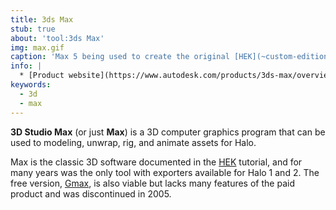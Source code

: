 ```yaml
---
title: 3ds Max
stub: true
about: 'tool:3ds Max'
img: max.gif
caption: 'Max 5 being used to create the original [HEK](~custom-edition#halo-editing-kit) tutorial.map'
info: |
  * [Product website](https://www.autodesk.com/products/3ds-max/overview)
keywords:
  - 3d
  - max
---
```

**3D Studio Max** (or just **Max**) is a 3D computer graphics program that can be used to modeling, unwrap, rig, and animate assets for Halo.

Max is the classic 3D software documented in the [HEK](~custom-edition#halo-editing-kit) tutorial, and for many years was the only tool with exporters available for Halo 1 and 2. The free version, [Gmax](~), is also viable but lacks many features of the paid product and was discontinued in 2005.
